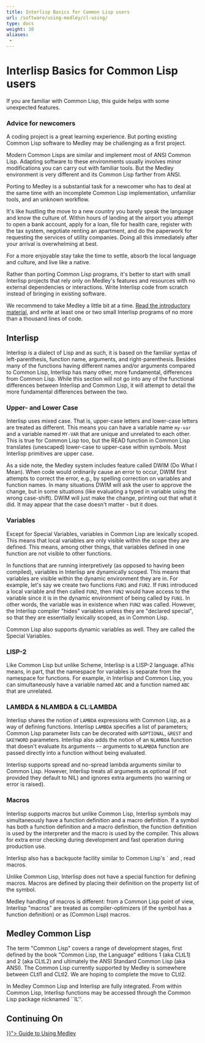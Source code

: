 ```yaml
---
title: Interlisp Basics for Common Lisp users
url: /software/using-medley/cl-using/
type: docs
weight: 30
aliases:
 - 
---
```

# Interlisp Basics for Common Lisp users

If you are familiar with Common Lisp, this guide helps with some unexpected features.

### Advice for newcomers

A coding project is a great learning experience. But porting existing Common Lisp software to Medley may be challenging as a first project.

Modern Common Lisps are similar and implement most of ANSI Common Lisp. Adapting software to these environments usually involves minor modifications you can carry out with familiar tools. But the Medley environment is very different and its Common Lisp farther from ANSI.

Porting to Medley is a substantial task for a newcomer who has to deal at the same time with an incomplete Common Lisp implementation, unfamiliar tools, and an unknown workflow.

It's like hustling the move to a new country you barely speak the language and know the culture of. Within hours of landing at the airport you attempt to open a bank account, apply for a loan, file for health care, register with the tax system, negotiate renting an apartment, and do the paperwork for requesting the services of utility companies. Doing all this immediately after your arrival is overwhelming at best.

For a more enjoyable stay take the time to settle, absorb the local language and culture, and live like a native.

Rather than porting Common Lisp programs, it's better to start with small Interlisp projects that rely only on Medley's features and resources with no external dependencies or interactions. Write Interlisp code from scratch instead of bringing in existing software.

We recommend to take Medley a little bit at a time. [Read the introductory material](/software/using-medley/#introductory-material), and write at least one or two small Interlisp programs of no more than a thousand lines of code.

## Interlisp

Interlisp is a dialect of Lisp and as such, it is based on the familiar syntax of left-parenthesis, function name, arguments, and right-parenthesis.  Besides many of the functions having different names and/or arguments compared to Common Lisp, Interlisp has many other, more fundamental, differences from Common Lisp.  While this section will not go into any of the functional differences between Interlisp and Common Lisp, it will attempt to detail the more fundamental differences between the two. 

### Upper- and Lower Case

Interlisp uses mixed case.  That is, upper-case letters and lower-case
letters are treated as different.  This means you can have a variable
name `my-var` and a variable named `MY-VAR` that are unique and
unrelated to each other. This is true for Common Lisp too, but
the READ function in Common Lisp translates (unescaped) lower-case to upper-case within symbols. Most Interlisp primitives are upper case. 

As a side note, the Medley system includes feature called DWIM (Do
What I Mean).  When code would ordinarily cause an error to occur,
DWIM first  attempts to correct the error, e.g., by spelling correction
on variables and function names. In many situations DWIM will ask the
user to approve the change, but in some situations (like evaluating
a typed in variable using the wrong case-shift). DWIM will just
make the change, printing out that what it did.
 It may appear that the case doesn't matter - but it does.

### Variables

Except for Special Variables, variables in Common Lisp are lexically
scoped.  This means that local variables are only visible within the
scope they are defined.  This means, among other things, that
variables defined in one function are not visible to other functions.

In functions that are running interpretively (as opposed to having
been compiled), variables in Interlisp are dynamically scoped.  This
means that variables are visible within the dynamic environment they
are in.  For example, let's say we create two functions `FUN1`
and `FUN2`.  If `FUN1` introduced a local variable and then
called `FUN2`, then `FUN2` would have access to the variable
since it is in the dynamic environment of being called by `FUN1`.
In other words, the variable was in existence when `FUN2` was
called.  However, the Interlisp compiler "hides" variables unless
they are "declared special", so that they are essentially lexically scoped,
as in Common Lisp.

Common Lisp also supports dynamic variables as well.  They are called
the Special Variables.

### LISP-2

Like Common Lisp but unlike Scheme, Interlisp is a LISP-2 language.
aThis means, in part, that the namespace for variables is separate from
the namespace for functions.  For example, in Interlisp and
Common Lisp, you can simultaneously have a variable named `ABC`
and a function named `ABC` that are unrelated.

### LAMBDA & NLAMBDA & CL:LAMBDA

Interlisp shares the notion of `LAMBDA` expressions with Common Lisp,
as a way of defining functions. Interlisp `LAMBDA` specifies a list
of parameters; Common Lisp parameter lists can be decorated with
`&OPTIONAL`, `&REST` and `&KEYWORD` parameters. Interlisp also
adds the notion of an `NLAMBDA` function that doesn't evaluate
its arguments --  arguments to 
`NLAMBDA` function are passed directly into a function without 
being evaluated.

Interlisp supports spread and no-spread lambda arguments similar to
Common Lisp.  However, Interlisp treats all arguments as
optional (if not provided they default to NIL) and ignores extra arguments
(no warning or error is raised).

### Macros

Interlisp supports macros but unlike Common Lisp, Interlisp symbols
may simultaneously have a function definition and a macro definition.
If a symbol has both a function definition and a macro definition, the
function definition is used by the interpreter and the macro
is used by the compiler.  This allows for extra error checking during 
development and fast operation during production use.

Interlisp also has a backquote facility similar to Common Lisp's \`
and \, read macros.

Unlike Common Lisp, Interlisp does not have a special function for
defining macros.  Macros are defined by placing their definition on
the property list of the symbol.

Medley handling of macros is different: from a Common Lisp point of view, Interlisp "macros" are treated as compiler-optimizers (if the symbol has a function definition) or as (Common Lisp) macros.

## Medley Common Lisp

The term "Common Lisp" covers a range of development stages, first
defined by the book "Common Lisp, the Language" editions 1 (aka CLtL1)
and 2 (aka CLtL2) and ultimately the ANSI Standard Common Lisp (aka ANSI).
The Common Lisp currently supported by Medley is somewhere between
CLtl1 and CLtl2.  We are hoping to complete the move to
CLtl2.

In Medley Common Lisp and Interlisp are fully
integrated.  From within Common Lisp, Interlisp functions may be
accessed through the Common Lisp package nicknamed ``IL''.

## Continuing On

<div class="mx-auto">
 <a class="btn btn-lg btn-danger mr-3 mb-4" href="{{< relref "/software/using-medley" >}}">
  Guide to Using Medley <i class="fas fa-arrow-alt-circle-right ml-2"></i>
 </a>
</div>

